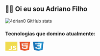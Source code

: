 ## 🐱‍👤 Oi eu sou Adriano Filho

![4drian0 GitHub stats](https://github-readme-stats.vercel.app/api?username=Adriano-Filh0&show_icons=true&theme=midnight-purple) 
<!--![Top Langs](https://github-readme-stats.vercel.app/api/top-langs/?username=4drian0&layout=compact&theme=midnight-purple)-->

### Tecnologias que domino atualmente:
<div style="display: inline_block">
  <img align="center" alt="Adriano-Js" height="30" width="40" src="https://raw.githubusercontent.com/devicons/devicon/master/icons/javascript/javascript-plain.svg">
  <img align="center" alt="Adriano-HTML" height="30" width="40" src="https://raw.githubusercontent.com/devicons/devicon/master/icons/html5/html5-original.svg">
  <img align="center" alt="Adriano-CSS" height="30" width="40" src="https://raw.githubusercontent.com/devicons/devicon/master/icons/css3/css3-original.svg">
  <!--<img align="center" alt="Adriano-Python" height="30" width="40" src="https://cdn.jsdelivr.net/gh/devicons/devicon/icons/python/python-original.svg">-->
</div>


